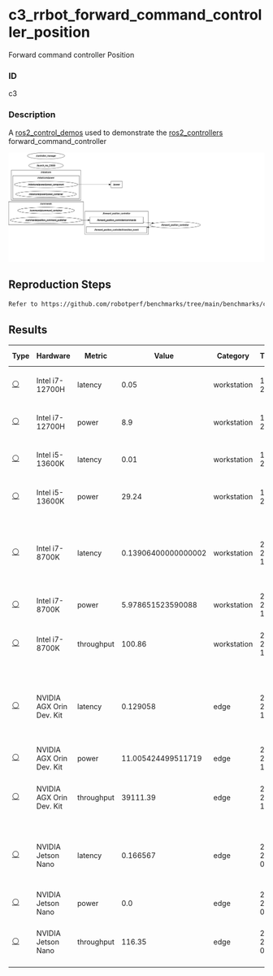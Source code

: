 # c3_rrbot_forward_command_controller_position

Forward command controller Position

### ID
c3

### Description
A [ros2_control_demos](https://github.com/ros-controls/ros2_control_demos) used to demonstrate the [ros2_controllers](https://github.com/ros-controls/ros2_controllers) forward_command_controller


![](../../../imgs/c3_rrbot_forward_command_controller_position.svg)

## Reproduction Steps

```bash
Refer to https://github.com/robotperf/benchmarks/tree/main/benchmarks/control/c3_rrbot_forward_command_controller_position and review the launch files to reproduce this package.
```

## Results

| Type | Hardware | Metric | Value | Category | Timestamp | Note | Data Source |
| --- | --- | --- | --- | --- | --- | --- | --- |
| [:white_circle:](https://github.com/robotperf/benchmarks/blob/main/benchmarks/README.md#type) | Intel i7-12700H | latency | 0.05 | workstation | 10-07-2023 | mean 0.02 ms, rms 0.02 ms. max 0.05 ms, min 0.009 ms, lost 0.00%, update rate 100 Hz, position control | [N/A](https://github.com/robotperf/rosbags/tree/main/N/A) |
| [:white_circle:](https://github.com/robotperf/benchmarks/blob/main/benchmarks/README.md#type) | Intel i7-12700H | power | 8.9 | workstation | 10-07-2023 | mean 0.02 ms, rms 0.02 ms. max 0.05 ms, min 0.009 ms, lost 0.00%, update rate 100 Hz, position control | [N/A](https://github.com/robotperf/rosbags/tree/main/N/A) |
| [:white_circle:](https://github.com/robotperf/benchmarks/blob/main/benchmarks/README.md#type) | Intel i5-13600K | latency | 0.01 | workstation | 10-07-2023 | 0.009 ms 0.009 ms 0.01 ms 0.009 ms, lost 0.00%, update rate 100 Hz, position control | [N/A](https://github.com/robotperf/rosbags/tree/main/N/A) |
| [:white_circle:](https://github.com/robotperf/benchmarks/blob/main/benchmarks/README.md#type) | Intel i5-13600K | power | 29.24 | workstation | 10-07-2023 | 0.009 ms 0.009 ms 0.01 ms 0.009 ms, lost 0.00%, update rate 100 Hz, position control | [N/A](https://github.com/robotperf/rosbags/tree/main/N/A) |
| [:white_circle:](https://github.com/robotperf/benchmarks/blob/main/benchmarks/README.md#type) | Intel i7-8700K | latency | 0.13906400000000002 | workstation | 2023-07-20 14:31:33 | ✋mean_benchmark 0.01652545670103093, rms_benchmark 0.016665976941803988, max_benchmark 0.13906400000000002, min_benchmark 0.002971, lost messages 0.07 % | [simulation](https://github.com/robotperf/rosbags/tree/main/simulation) |
| [:white_circle:](https://github.com/robotperf/benchmarks/blob/main/benchmarks/README.md#type) | Intel i7-8700K | power | 5.978651523590088 | workstation | 2023-07-20 14:35:33 | ✋ | [simulation](https://github.com/robotperf/rosbags/tree/main/simulation) |
| [:white_circle:](https://github.com/robotperf/benchmarks/blob/main/benchmarks/README.md#type) | Intel i7-8700K | throughput | 100.86 | workstation | 2023-07-20 14:39:15 | ✋mean_benchmark 100.0, rms_benchmark 100.0, max_benchmark 100.86, min_benchmark 99.02, lost messages 0.07 % | [simulation](https://github.com/robotperf/rosbags/tree/main/simulation) |
| [:white_circle:](https://github.com/robotperf/benchmarks/blob/main/benchmarks/README.md#type) | NVIDIA AGX Orin Dev. Kit | latency | 0.129058 | edge | 2023-07-21 17:04:20 | ✋mean_benchmark 0.012688248354693453, rms_benchmark 0.013911629579628325, max_benchmark 0.129058, min_benchmark 0.0017919999999999998, lost messages 0.07 % | [simulation](https://github.com/robotperf/rosbags/tree/main/simulation) |
| [:white_circle:](https://github.com/robotperf/benchmarks/blob/main/benchmarks/README.md#type) | NVIDIA AGX Orin Dev. Kit | power | 11.005424499511719 | edge | 2023-07-21 17:28:55 | ✋ | [simulation](https://github.com/robotperf/rosbags/tree/main/simulation) |
| [:white_circle:](https://github.com/robotperf/benchmarks/blob/main/benchmarks/README.md#type) | NVIDIA AGX Orin Dev. Kit | throughput | 39111.39 | edge | 2023-07-21 18:47:20 | ✋mean_benchmark 1625.22, rms_benchmark 7098.91, max_benchmark 39111.39, min_benchmark 0.35, lost messages 0.07 % | [simulation](https://github.com/robotperf/rosbags/tree/main/simulation) |
| [:white_circle:](https://github.com/robotperf/benchmarks/blob/main/benchmarks/README.md#type) | NVIDIA Jetson Nano | latency | 0.166567 | edge | 2023-07-24 09:39:58 | ✋mean_benchmark 0.03043539281388777, rms_benchmark 0.031015526416291777, max_benchmark 0.166567, min_benchmark 0.016563, lost messages 0.00 % | [simulation](https://github.com/robotperf/rosbags/tree/main/simulation) |
| [:white_circle:](https://github.com/robotperf/benchmarks/blob/main/benchmarks/README.md#type) | NVIDIA Jetson Nano | power | 0.0 | edge | 2023-07-24 09:42:22 | ✋ | [simulation](https://github.com/robotperf/rosbags/tree/main/simulation) |
| [:white_circle:](https://github.com/robotperf/benchmarks/blob/main/benchmarks/README.md#type) | NVIDIA Jetson Nano | throughput | 116.35 | edge | 2023-07-24 09:44:43 | ✋mean_benchmark 100.01, rms_benchmark 100.02, max_benchmark 116.35, min_benchmark 87.72, lost messages 0.00 % | [simulation](https://github.com/robotperf/rosbags/tree/main/simulation) |

